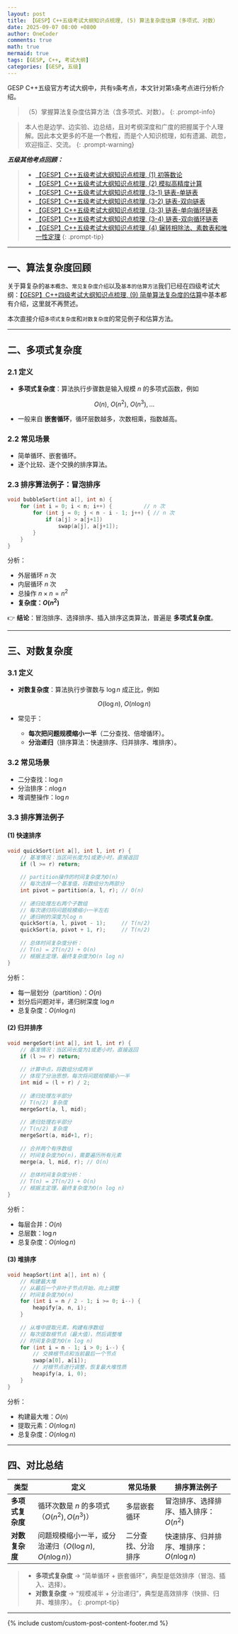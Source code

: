 ```yaml
---
layout: post
title: 【GESP】C++五级考试大纲知识点梳理, (5) 算法复杂度估算（多项式、对数）
date: 2025-09-07 08:00 +0800
author: OneCoder
comments: true
math: true
mermaid: true
tags: [GESP, C++, 考试大纲]
categories: [GESP, 五级]
---
```

GESP C++五级官方考试大纲中，共有`9`条考点，本文针对第`5`条考点进行分析介绍。
> （5）掌握算法复杂度估算方法（含多项式、对数）。
{: .prompt-info}

> 本人也是边学、边实验、边总结，且对考纲深度和广度的把握属于个人理解。因此本文更多的不是一个教程，而是个人知识梳理，如有遗漏、疏忽，欢迎指正、交流。
{: .prompt-warning}

***五级其他考点回顾：***

> * [【GESP】C++五级考试大纲知识点梳理, (1) 初等数论](https://www.coderli.com/gesp-5-exam-syllabus-elementary-number-theory/)
> * [【GESP】C++五级考试大纲知识点梳理, (2) 模拟高精度计算](https://www.coderli.com/gesp-5-exam-syllabus-simulate-high-precision-arithmetic/)
> * [【GESP】C++五级考试大纲知识点梳理, (3-1) 链表-单链表](https://www.coderli.com/gesp-5-exam-syllabus-linked-list-1-singly/)
> * [【GESP】C++五级考试大纲知识点梳理, (3-2) 链表-双向链表](https://www.coderli.com/gesp-5-exam-syllabus-linked-list-2-double/)
> * [【GESP】C++五级考试大纲知识点梳理, (3-3) 链表-单向循环链表](https://www.coderli.com/gesp-5-exam-syllabus-3-linked-list-3-singly-circle/)
> * [【GESP】C++五级考试大纲知识点梳理, (3-4) 链表-双向循环链表](https://www.coderli.com/gesp-5-exam-syllabus-3-linked-list-4-double-circle/)
> * [【GESP】C++五级考试大纲知识点梳理, (4) 辗转相除法、素数表和唯一性定理](https://www.coderli.com/gesp-5-exam-syllabus-4-three-theorem-and-algorithm/)
{: .prompt-tip}

<!--more-->

---

## 一、算法复杂度回顾

关于算复杂的`基本概念`、`常见复杂度介绍`以及`基本的估算方法`我们已经在四级考试大纲：[【GESP】C++四级考试大纲知识点梳理, (9) 简单算法复杂度的估算](https://www.coderli.com/gesp-4-exam-syllabus-estimation-of-algorithm-time-complexity/)中基本都有介绍，这里就不再赘述。

本次直接介绍`多项式复杂度`和`对数复杂度`的常见例子和估算方法。

---

## 二、多项式复杂度

### 2.1 定义

* **多项式复杂度**：算法执行步骤数是输入规模 $n$ 的多项式函数，例如

  $$
  O(n),\ O(n^2),\ O(n^3),\dots
  $$
* 一般来自 **嵌套循环**，循环层数越多，次数相乘，指数越高。

### 2.2 常见场景

* 简单循环、嵌套循环。
* 逐个比较、逐个交换的排序算法。

### 2.3 排序算法例子：冒泡排序

```cpp
void bubbleSort(int a[], int n) {
    for (int i = 0; i < n; i++) {          // n 次
        for (int j = 0; j < n - i - 1; j++) { // n 次
            if (a[j] > a[j+1])
                swap(a[j], a[j+1]);
        }
    }
}
```

分析：

* 外层循环 $n$ 次
* 内层循环 $n$ 次
* 总操作 $n \times n = n^2$
* **复杂度：$O(n^2)$**

👉 **结论**：冒泡排序、选择排序、插入排序这类算法，普遍是 **多项式复杂度**。

---

## 三、对数复杂度

### 3.1 定义

* **对数复杂度**：算法执行步骤数与 $\log n$ 成正比，例如

  $$
  O(\log n),\ O(n \log n)
  $$
* 常见于：

  * **每次把问题规模缩小一半**（二分查找、倍增循环）。
  * **分治递归**（排序算法：快速排序、归并排序、堆排序）。

### 3.2 常见场景

* 二分查找：$\log n$
* 分治排序：$n \log n$
* 堆调整操作：$\log n$

### 3.3 排序算法例子

#### (1) 快速排序

```cpp
void quickSort(int a[], int l, int r) {
    // 基准情况：当区间长度为1或更小时，直接返回
    if (l >= r) return;
    
    // partition操作的时间复杂度为O(n)
    // 每次选择一个基准值，将数组分为两部分
    int pivot = partition(a, l, r); // O(n)
    
    // 递归处理左右两个子数组
    // 每次递归将问题规模缩小一半左右
    // 递归树的深度为log n
    quickSort(a, l, pivot - 1);     // T(n/2)
    quickSort(a, pivot + 1, r);     // T(n/2)
    
    // 总体时间复杂度分析：
    // T(n) = 2T(n/2) + O(n)
    // 根据主定理，最终复杂度为O(n log n)
}
```

分析：

* 每一层划分（partition）：$O(n)$
* 划分后问题对半，递归树深度 $\log n$
* 总复杂度：$O(n \log n)$

#### (2) 归并排序

```cpp
void mergeSort(int a[], int l, int r) {
    // 基准情况：当区间长度为1或更小时，直接返回
    if (l >= r) return;
    
    // 计算中点，将数组分成两半
    // 体现了分治思想，每次将问题规模缩小一半
    int mid = (l + r) / 2;
    
    // 递归处理左半部分
    // T(n/2) 复杂度
    mergeSort(a, l, mid);
    
    // 递归处理右半部分
    // T(n/2) 复杂度
    mergeSort(a, mid+1, r);
    
    // 合并两个有序数组
    // 时间复杂度为O(n)，需要遍历所有元素
    merge(a, l, mid, r); // O(n)
    
    // 总体时间复杂度分析：
    // T(n) = 2T(n/2) + O(n)
    // 根据主定理，最终复杂度为O(n log n)
}
```

分析：

* 每层合并：$O(n)$
* 总层数：$\log n$
* 总复杂度：$O(n \log n)$

#### (3) 堆排序

```cpp
void heapSort(int a[], int n) {
    // 构建最大堆
    // 从最后一个非叶子节点开始，向上调整
    // 时间复杂度为O(n)
    for (int i = n / 2 - 1; i >= 0; i--) {
        heapify(a, n, i);
    }
    
    // 从堆中提取元素，构建有序数组
    // 每次提取根节点（最大值），然后调整堆
    // 时间复杂度为O(n log n)
    for (int i = n - 1; i > 0; i--) {
        // 交换根节点和当前最后一个节点
        swap(a[0], a[i]);
        // 对根节点进行调整，恢复最大堆性质
        heapify(a, i, 0);
    }
}
```

分析：

* 构建最大堆：$O(n)$
* 提取元素：$O(n \log n)$
* 总复杂度：$O(n \log n)$

---

## 四、对比总结

| 类型         | 定义                                         | 常见场景      | 排序算法例子                        |
| ---------- | ------------------------------------------ | --------- | ----------------------------- |
| **多项式复杂度** | 循环次数是 $n$ 的多项式（$O(n^2), O(n^3)$）       | 多层嵌套循环    | 冒泡排序、选择排序、插入排序：$O(n^2)$     |
| **对数复杂度**  | 问题规模缩小一半，或分治递归（$O(\log n), O(n \log n)$） | 二分查找、分治排序 | 快速排序、归并排序、堆排序：$O(n \log n)$ |

> * **多项式复杂度** → “简单循环 + 嵌套循环”，典型是低效排序（冒泡、插入、选择）。
> * **对数复杂度** → “规模减半 + 分治递归”，典型是高效排序（快排、归并、堆排序）。
{: .prompt-tip}

---
{% include custom/custom-post-content-footer.md %}
